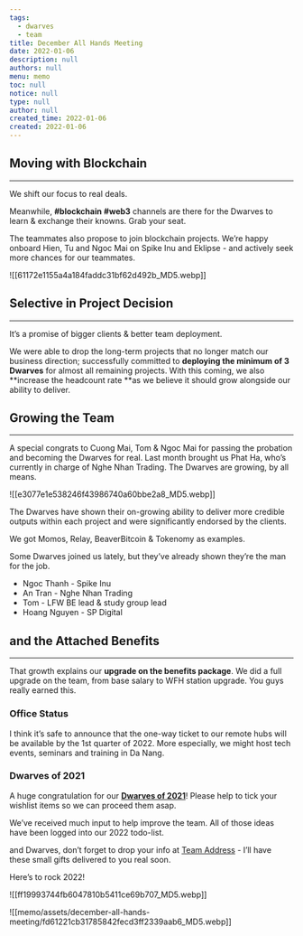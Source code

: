 ```yaml
---
tags: 
  - dwarves
  - team
title: December All Hands Meeting
date: 2022-01-06
description: null
authors: null
menu: memo
toc: null
notice: null
type: null
author: null
created_time: 2022-01-06
created: 2022-01-06
---
```


## Moving with Blockchain

---

<!-- column_list 01fa456f-8d6c-4129-8c6c-d2a91580c1d8 -->

<!-- column fd881d95-6733-4e87-bae3-2ea543a4820a -->

We shift our focus to real deals. 

Meanwhile, **#blockchain** **#web3** channels are there for the Dwarves to learn & exchange their knowns. Grab your seat.

<!-- column a698a9bd-9a9f-4649-8c6a-c5f2a4fe62b7 -->

The teammates also propose to join blockchain projects. We’re happy onboard Hien, Tu and Ngoc Mai on Spike Inu and Eklipse -  and actively seek more chances for our teammates.

![[61172e1155a4a184faddc31bf62d492b_MD5.webp]]

## Selective in Project Decision

---

It’s a promise of bigger clients & better team deployment.

We were able to drop the long-term projects that no longer match our business direction; successfully committed to **deploying the minimum of 3 Dwarves** for almost all remaining projects. With this coming, we also **increase the headcount rate **as we believe it should grow alongside our ability to deliver.

## Growing the Team

---

A special congrats to Cuong Mai, Tom & Ngoc Mai for passing the probation and becoming the Dwarves for real. Last month brought us Phat Ha, who’s currently in charge of Nghe Nhan Trading. The Dwarves are growing, by all means. 


![[e3077e1e538246f43986740a60bbe2a8_MD5.webp]]


<!-- column_list 31039ce5-a174-4b92-98f9-886f92f7da97 -->

<!-- column 5aa1e1ef-0e9b-4e2a-b185-9efe76a72f56 -->

The Dwarves have shown their on-growing ability to deliver more credible outputs within each project and were significantly endorsed by the clients. 

We got Momos, Relay, BeaverBitcoin & Tokenomy as examples.

<!-- column e7577e32-edc6-4e9e-9a63-198b2564cee3 -->

Some Dwarves joined us lately, but they’ve already shown they’re the man for the job.

* Ngoc Thanh - Spike Inu
* An Tran - Nghe Nhan Trading
* Tom - LFW BE lead & study group lead
* Hoang Nguyen - SP Digital

## and the Attached Benefits

---

That growth explains our **upgrade on the benefits package**. We did a full upgrade on the team, from base salary to WFH station upgrade. You guys really earned this. 

### **Office Status**

I think it’s safe to announce that the one-way ticket to our remote hubs will be available by the 1st quarter of 2022. More especially, we might host tech events, seminars and training in Da Nang.

### **Dwarves of 2021**

A huge congratulation for our **[Dwarves of 2021](/37bc743333e34e89b93f52147055d17b)**! Please help to tick your wishlist items so we can proceed them asap. 

We’ve received much input to help improve the team. All of those ideas have been logged into our 2022 todo-list. 

and Dwarves, don’t forget to drop your info at [Team Address](https://docs.google.com/spreadsheets/d/1HqwdcSUMXapy8XcQP5xwEuj4yMe75p0FcSmdsF334Hk/edit#gid=1805371046) - I’ll have these small gifts delivered to you real soon.

Here’s to rock 2022!

<!-- column_list 1412b6ec-200f-4cd1-bfca-b6b088f24377 -->

<!-- column 9d742e33-60ec-4772-b51c-019a752ae232 -->

![[ff19993744fb6047810b5411ce69b707_MD5.webp]]

<!-- column ceeea0c8-e4d9-42f9-86e9-b24d8dd12479 -->

![[memo/assets/december-all-hands-meeting/fd61221cb31785842fecd3ff2339aab6_MD5.webp]]




